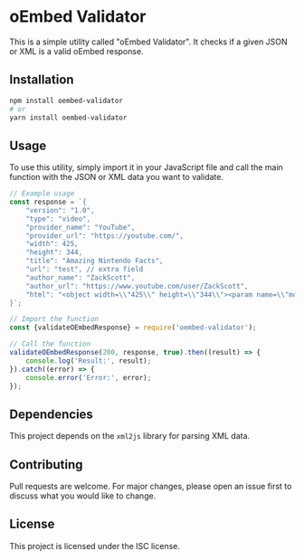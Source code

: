 # oEmbed Validator

This is a simple utility called "oEmbed Validator". It checks if a given JSON or XML is a valid oEmbed response.

## Installation

```bash
npm install oembed-validator
# or
yarn install oembed-validator
```

## Usage

To use this utility, simply import it in your JavaScript file and call the main function with the JSON or XML data you want to validate.

```javascript
// Example usage
const response = `{
	"version": "1.0",
	"type": "video",
	"provider_name": "YouTube",
	"provider_url": "https://youtube.com/",
	"width": 425,
	"height": 344,
	"title": "Amazing Nintendo Facts",
	"url": "test", // extra field
	"author_name": "ZackScott",
	"author_url": "https://www.youtube.com/user/ZackScott",
	"html": "<object width=\\"425\\" height=\\"344\\"><param name=\\"movie\\" value=\\"https://www.youtube.com/v/M3r2XDceM6A&fs=1\\"></param><param name=\\"allowFullScreen\\" value=\\"true\\"></param><param name=\\"allowscriptaccess\\" value=\\"always\\"></param><embed src=\\"https://www.youtube.com/v/M3r2XDceM6A&fs=1\\" type=\\"application/x-shockwave-flash\\" width=\\"425\\" height=\\"344\\" allowscriptaccess=\\"always\\" allowfullscreen=\\"true\\"></embed></object>"
}`;

// Import the function
const {validateOEmbedResponse} = require('oembed-validator');

// Call the function
validateOEmbedResponse(200, response, true).then((result) => {
    console.log('Result:', result);
}).catch((error) => {
    console.error('Error:', error);
});
```

## Dependencies

This project depends on the `xml2js` library for parsing XML data.

## Contributing

Pull requests are welcome. For major changes, please open an issue first to discuss what you would like to change.

## License

This project is licensed under the ISC license.